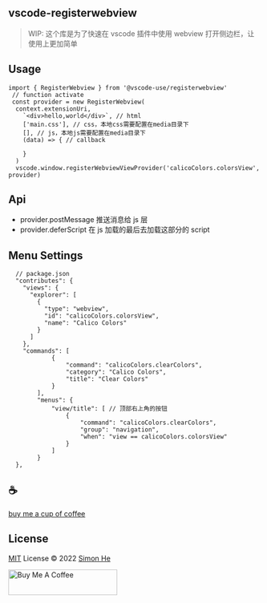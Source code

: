 ## vscode-registerwebview

> WIP: 这个库是为了快速在 vscode 插件中使用 webview 打开侧边栏，让使用上更加简单

## Usage

```code
import { RegisterWebview } from '@vscode-use/registerwebview'
 // function activate
 const provider = new RegisterWebview(
  context.extensionUri,
    `<div>hello,world</div>`, // html
    ['main.css'], // css，本地css需要配置在media目录下
    [], // js，本地js需要配置在media目录下
    (data) => { // callback

    }
  )
  vscode.window.registerWebviewViewProvider('calicoColors.colorsView', provider)
```

## Api

- provider.postMessage 推送消息给 js 层
- provider.deferScript 在 js 加载的最后去加载这部分的 script

## Menu Settings

```code
  // package.json
  "contributes": {
    "views": {
      "explorer": [
        {
          "type": "webview",
          "id": "calicoColors.colorsView",
          "name": "Calico Colors"
        }
      ]
    },
    "commands": [
			{
				"command": "calicoColors.clearColors",
				"category": "Calico Colors",
				"title": "Clear Colors"
			}
		],
		"menus": {
			"view/title": [ // 顶部右上角的按钮
				{
					"command": "calicoColors.clearColors",
					"group": "navigation",
					"when": "view == calicoColors.colorsView"
				}
			]
		}
  },
```

## :coffee:

[buy me a cup of coffee](https://github.com/Simon-He95/sponsor)

## License

[MIT](./LICENSE) License © 2022 [Simon He](https://github.com/Simon-He95)

<a href="https://github.com/Simon-He95/sponsor" target="_blank"><img src="https://cdn.buymeacoffee.com/buttons/default-orange.png" alt="Buy Me A Coffee" style="height: 51px !important;width: 217px !important;" ></a>
